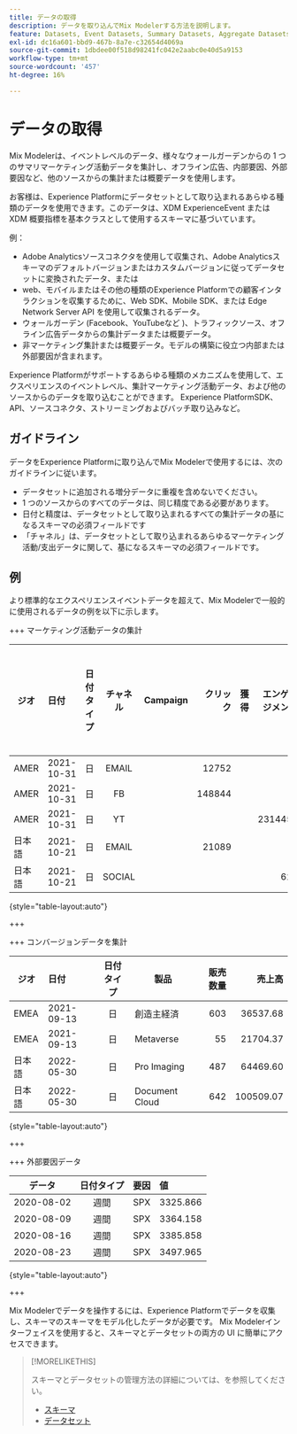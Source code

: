 ```yaml
---
title: データの取得
description: データを取り込んでMix Modelerする方法を説明します。
feature: Datasets, Event Datasets, Summary Datasets, Aggregate Datasets
exl-id: dc16a601-bbd9-467b-8a7e-c32654d4069a
source-git-commit: 1dbdee00f518d98241fc042e2aabc0e40d5a9153
workflow-type: tm+mt
source-wordcount: '457'
ht-degree: 16%

---
```


# データの取得

Mix Modelerは、イベントレベルのデータ、様々なウォールガーデンからの 1 つのサマリマーケティング活動データを集計し、オフライン広告、内部要因、外部要因など、他のソースからの集計または概要データを使用します。

お客様は、Experience Platformにデータセットとして取り込まれるあらゆる種類のデータを使用できます。このデータは、XDM ExperienceEvent または XDM 概要指標を基本クラスとして使用するスキーマに基づいています。

例：

* Adobe Analyticsソースコネクタを使用して収集され、Adobe Analyticsスキーマのデフォルトバージョンまたはカスタムバージョンに従ってデータセットに変換されたデータ、または
* web、モバイルまたはその他の種類のExperience Platformでの顧客インタラクションを収集するために、Web SDK、Mobile SDK、または Edge Network Server API を使用して収集されるデータ。
* ウォールガーデン (Facebook、YouTubeなど )、トラフィックソース、オフライン広告データからの集計データまたは概要データ。
* 非マーケティング集計または概要データ。モデルの構築に役立つ内部または外部要因が含まれます。

Experience Platformがサポートするあらゆる種類のメカニズムを使用して、エクスペリエンスのイベントレベル、集計マーケティング活動データ、および他のソースからのデータを取り込むことができます。 Experience PlatformSDK、API、ソースコネクタ、ストリーミングおよびバッチ取り込みなど。


## ガイドライン

データをExperience Platformに取り込んでMix Modelerで使用するには、次のガイドラインに従います。

* データセットに追加される増分データに重複を含めないでください。
* 1 つのソースからのすべてのデータは、同じ精度である必要があります。
* 日付と精度は、データセットとして取り込まれるすべての集計データの基になるスキーマの必須フィールドです
* 「チャネル」は、データセットとして取り込まれるあらゆるマーケティング活動/支出データに関して、基になるスキーマの必須フィールドです。


## 例

より標準的なエクスペリエンスイベントデータを超えて、Mix Modelerで一般的に使用されるデータの例を以下に示します。

+++ マーケティング活動データの集計

| ジオ | 日付 | 日付タイプ | チャネル | Campaign | クリック | 獲得 | エンゲージメント | インプレッション | Open | 所有 | 送信済み |
|---|:--|---|:---:|---|--:|---|--:|---|---|---|--:|
| AMER | 2021-10-31 | 日 | EMAIL | | 12752 | | | | | | 1132945 |
| AMER | 2021-10-31 | 日 | FB | | 148844 | | | | | | |
| AMER | 2021-10-31 | 日 | YT | | | | 2314452 | | | | |
| 日本語 | 2021-10-21 | 日 | EMAIL | | 21089 | | | | | | 3283626 |
| 日本語 | 2021-10-21 | 日 | SOCIAL | | | | 621 | | | | |

{style="table-layout:auto"}

+++

+++ コンバージョンデータを集計

| ジオ | 日付 | 日付タイプ | 製品 | 販売数量 | 売上高 |
|---|:---|:---:|---|--:|--:|
| EMEA | 2021-09-13 | 日 | 創造主経済 | 603 | 36537.68 |
| EMEA | 2021-09-13 | 日 | Metaverse | 55 | 21704.37 |
| 日本語 | 2022-05-30 | 日 | Pro Imaging | 487 | 64469.60 |
| 日本語 | 2022-05-30 | 日 | Document Cloud | 642 | 100509.07 |

{style="table-layout:auto"}

+++

+++ 外部要因データ

| データ | 日付タイプ | 要因 | 値 |
|---|:---:|:---:|:---|
| 2020-08-02 | 週間 | SPX | 3325.866 |
| 2020-08-09 | 週間 | SPX | 3364.158 |
| 2020-08-16 | 週間 | SPX | 3385.858 |
| 2020-08-23 | 週間 | SPX | 3497.965 |

{style="table-layout:auto"}

+++

Mix Modelerでデータを操作するには、Experience Platformでデータを収集し、スキーマのスキーマをモデル化したデータが必要です。 Mix Modelerインターフェイスを使用すると、スキーマとデータセットの両方の UI に簡単にアクセスできます。


>[!MORELIKETHIS]
>
>スキーマとデータセットの管理方法の詳細については、を参照してください。
>
>* [スキーマ](schemas.md)
>* [データセット](datasets.md)
